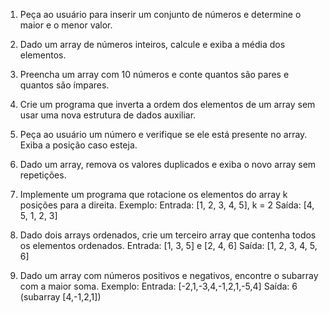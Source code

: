 1. Peça ao usuário para inserir um conjunto de números e determine o maior e o menor
valor.

2. Dado um array de números inteiros, calcule e exiba a média dos elementos.

3. Preencha um array com 10 números e conte quantos são pares e quantos são
ímpares.

4. Crie um programa que inverta a ordem dos elementos de um array sem usar uma
nova estrutura de dados auxiliar.

5. Peça ao usuário um número e verifique se ele está presente no array. Exiba a
posição caso esteja.

6. Dado um array, remova os valores duplicados e exiba o novo array sem repetições.

7. Implemente um programa que rotacione os elementos do array k posições para a
direita. Exemplo:
Entrada: [1, 2, 3, 4, 5], k = 2
Saída: [4, 5, 1, 2, 3]

8. Dado dois arrays ordenados, crie um terceiro array que contenha todos os
elementos ordenados.
Entrada: [1, 3, 5] e [2, 4, 6]
Saída: [1, 2, 3, 4, 5, 6]

9. Dado um array com números positivos e negativos, encontre o subarray com a maior
soma.
Exemplo:
Entrada: [-2,1,-3,4,-1,2,1,-5,4]
Saída: 6 (subarray [4,-1,2,1])
